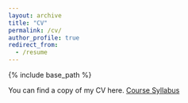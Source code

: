 ```yaml
---
layout: archive
title: "CV"
permalink: /cv/
author_profile: true
redirect_from:
  - /resume
---
```


{% include base_path %}

You can find a copy of my CV here. <a href="/CV.pdf">Course Syllabus</a></li>
